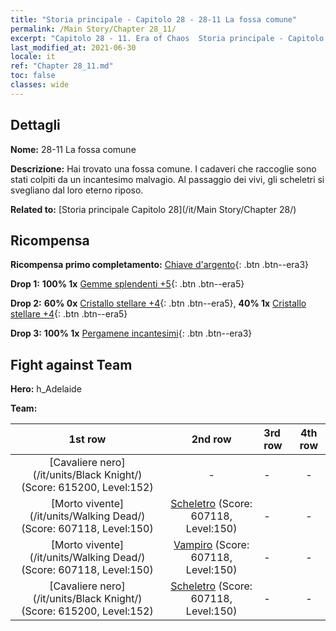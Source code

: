 ```yaml
---
title: "Storia principale - Capitolo 28 - 28-11 La fossa comune"
permalink: /Main Story/Chapter 28_11/
excerpt: "Capitolo 28 - 11. Era of Chaos  Storia principale - Capitolo 28_11. 28-11 La fossa comune"
last_modified_at: 2021-06-30
locale: it
ref: "Chapter 28_11.md"
toc: false
classes: wide
---
```


## Dettagli

 **Nome:** 28-11 La fossa comune

 **Descrizione:** Hai trovato una fossa comune. I cadaveri che raccoglie sono stati colpiti da un incantesimo malvagio. Al passaggio dei vivi, gli scheletri si svegliano dal loro eterno riposo.

 **Related to:** [Storia principale Capitolo 28](/it/Main Story/Chapter 28/)

## Ricompensa

 **Ricompensa primo completamento:** [Chiave d'argento](/ItemsIT/con_693/){: .btn .btn--era3}

 **Drop 1:** **100% 1x** [Gemme splendenti +5](/ItemsIT/mat_100/){: .btn .btn--era5}

 **Drop 2:** **60% 0x** [Cristallo stellare +4](/ItemsIT/mat_94/){: .btn .btn--era5}, **40% 1x** [Cristallo stellare +4](/ItemsIT/mat_94/){: .btn .btn--era5}

 **Drop 3:** **100% 1x** [Pergamene incantesimi](/ItemsIT/con_694/){: .btn .btn--era3}


## Fight against Team
 **Hero:** h_Adelaide

 **Team:**


  | 1st row | 2nd row | 3rd row | 4th row |
  |:----:|:----:|:----|:----:|
  | [Cavaliere nero](/it/units/Black Knight/) (Score: 615200, Level:152)  | - | - | - |
  | [Morto vivente](/it/units/Walking Dead/) (Score: 607118, Level:150)  | [Scheletro](/it/units/Skeleton/) (Score: 607118, Level:150)  | - | - |
  | [Morto vivente](/it/units/Walking Dead/) (Score: 607118, Level:150)  | [Vampiro](/it/units/Vampire/) (Score: 607118, Level:150)  | - | - |
  | [Cavaliere nero](/it/units/Black Knight/) (Score: 615200, Level:152)  | [Scheletro](/it/units/Skeleton/) (Score: 607118, Level:150)  | - | - |


